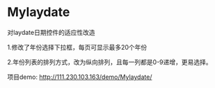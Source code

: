 # Mylaydate
对laydate日期控件的适应性改造

1.修改了年份选择下拉框，每页可显示最多20个年份

2.年份列表的排列方式，改为纵向排列，且每一列都是0-9递增，更易选择。

项目demo: http://111.230.103.163/demo/Mylaydate/
